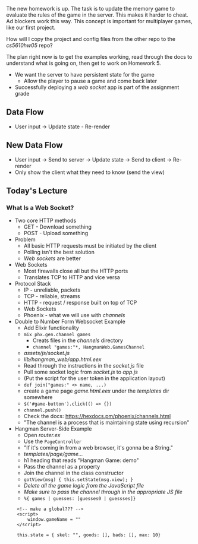 
The new homework is up. The task is to update the memory game to evaluate the rules of the game in the server. This makes it harder to cheat. Ad blockers work this way. This concept is important for multiplayer games, like our first project.

How will I copy the project and config files from the other repo to the *cs5610hw05* repo?

The plan right now is to get the examples working, read through the docs to understand what is going on, then get to work on Homework 5.

* We want the server to have persistent state for the game
    * Allow the player to pause a game and come back later
* Successfully deploying a *web socket* app is part of the assignment grade

## Data Flow
* User input -> Update state - Re-render

## New Data Flow
* User input -> Send to server -> Update state -> Send to client -> Re-render
* Only show the client what they need to know (send the view)

## Today's Lecture
### What Is a Web Socket?
* Two core HTTP methods
    * GET - Download something
    * POST - Upload something
* Problem
    * All basic HTTP requests must be initiated by the client
    * Polling isn't the best solution
    * *Web sockets* are better
* Web Sockets
    * Most firewalls close all but the HTTP ports
    * Translates TCP to HTTP and vice versa
* Protocol Stack
    * IP - unreliable, packets
    * TCP - reliable, streams
    * HTTP - request / response built on top of TCP
    * Web Sockets    
    * Phoenix - what we will use with *channels*
* Double to Number Form Websocket Example
    * Add Elixir functionality
    * `mix phx.gen.channel games`
        * Creats files in the _channels_ directory
        * `channel "games:"*, HangmanWeb.GamesChannel`
    * _assets/js/socket.js_
    * _lib/hangman_web/app.html.eex_
    * Read through the instructions in the _socket.js_ file
    * Pull some socket logic from _socket.js_ to _app.js_
    * (Put the script for the user token in the application layout)
    * `def join("games:" <> name, ...)`
    * create a game page _game.html.eex_ under the _templates_ dir somewhere
    * `$('#game-button').click(() => {})`
    * `channel.push()`
    * Check the docs: https://hexdocs.pm/phoenix/channels.html
    * "The channel is a process that is maintaining state using recursion"
* Hangman Server-Side Example
    * Open _router.ex_
    * Use the `PageController`
    * "If it's coming in from a web browser, it's gonna be a String."
    * _templates/page/game..._
    * h1 heading that reads "Hangman Game: demo"
    * Pass the channel as a property
    * Join the channel in the class constructor
    * `gotView(msg) { this.setState(msg.view); }`
    * *Delete all the game logic from the JavaScript file*
    * *Make sure to pass the channel through in the appropriate JS file*
    * `%{ games | guesses: [guesses0 | guessses]}`

```
    <!-- make a global??? -->
    <script>
        window.gameName = ""
    </script>
```

```
    this.state = { skel: "", goods: [], bads: [], max: 10}
```
